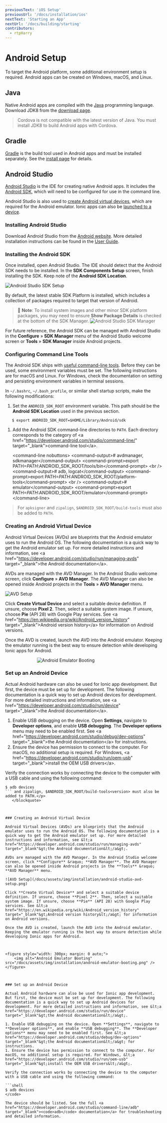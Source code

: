 ```yaml
---
previousText: 'iOS Setup'
previousUrl: '/docs/installation/ios'
nextText: 'Starting an App'
nextUrl: '/docs/building/starting'
contributors:
  - rtpHarry
---
```


# Android Setup

To target the Android platform, some additional environment setup is required. Android apps can be created on Windows, macOS, and Linux.

## Java

Native Android apps are compiled with the <a href="https://java.com/en/" target="_blank">Java</a> programming language. Download JDK8 from the <a href="https://www.oracle.com/technetwork/java/javase/downloads/jdk8-downloads-2133151.html" target="_blank">download page</a>.

<blockquote>
  <p>Cordova is not compatible with the latest version of Java. You must install JDK8 to build Android apps with Cordova.</p>
</blockquote>

## Gradle

<a href="https://gradle.org/" target="_blank">Gradle</a> is the build tool used in Android apps and must be installed separately. See the <a href="https://gradle.org/install/" target="_blank">install page</a> for details.

## Android Studio

<a href="https://developer.android.com/studio/" target="_blank">Android Studio</a> is the IDE for creating native Android apps. It includes the <a href="/docs/faq/glossary#android-sdk">Android SDK</a>, which will need to be configured for use in the command line.

Android Studio is also used to [create Android virtual devices](/docs/installation/android#creating-an-android-virtual-device), which are required for the Android emulator. Ionic apps can also be [launched to a device](/docs/installation/android#set-up-an-android-device).

### Installing Android Studio

Download Android Studio from the <a href="https://developer.android.com/studio/" target="_blank">Android website</a>. More detailed installation instructions can be found in the <a href="https://developer.android.com/studio/install" target="_blank">User Guide</a>.

### Installing the Android SDK

Once installed, open Android Studio. The IDE should detect that the Android SDK needs to be installed. In the **SDK Components Setup** screen, finish installing the SDK. Keep note of the **Android SDK Location**.

![Android Studio SDK Setup](/docs/assets/img/installation/android-studio-sdk-setup.png)

By default, the latest stable SDK Platform is installed, which includes a collection of packages required to target that version of Android.

<blockquote>
    📝 <strong>Note</strong>: To install system images and other minor SDK platform packages, you may need to ensure <strong>Show Package Details</strong> is checked at the bottom of the SDK Manager.
    <img alt="Android Studio SDK Manager" src="/docs/assets/img/installation/android-studio-sdk.png" />
</blockquote>

For future reference, the Android SDK can be managed with Android Studio in the **Configure** &raquo; **SDK Manager** menu of the Android Studio welcome screen or **Tools** &raquo; **SDK Manager** inside Android projects.

### Configuring Command Line Tools

The Android SDK ships with <a href="https://developer.android.com/studio/command-line/" target="_blank">useful command-line tools</a>. Before they can be used, some environment variables must be set. The following instructions are for macOS and Linux. For Windows, check the documentation on setting and persisting environment variables in terminal sessions.

In `~/.bashrc`, `~/.bash_profile`, or similar shell startup scripts, make the following modifications:

1. Set the `ANDROID_SDK_ROOT` environment variable. This path should be the **Android SDK Location** used in the previous section.

```shell
   $ export ANDROID_SDK_ROOT=$HOME/Library/Android/sdk
   ```

1. Add the Android SDK command-line directories to `PATH`. Each directory corresponds to the category of &lt;a href="https://developer.android.com/studio/command-line/" target="_blank"&gt;command-line tool&lt;/a&gt;.

   &lt;command-line nobuttons&gt;
      &lt;command-output&gt;# avdmanager, sdkmanager&lt;/command-output&gt;
      &lt;command-prompt&gt;export PATH=$PATH:$ANDROID_SDK_ROOT/tools/bin&lt;/command-prompt&gt;
      &lt;br /&gt;
      &lt;command-output&gt;# adb, logcat&lt;/command-output&gt;
      &lt;command-prompt&gt;export PATH=$PATH:$ANDROID_SDK_ROOT/platform-tools&lt;/command-prompt&gt;
      &lt;br /&gt;
      &lt;command-output&gt;# emulator&lt;/command-output&gt;
      &lt;command-prompt&gt;export PATH=$PATH:$ANDROID_SDK_ROOT/emulator&lt;/command-prompt&gt;
   &lt;/command-line&gt;



<blockquote>
     <p>For <code>apksigner</code> and <code>zipalign</code>, <code>$ANDROID_SDK_ROOT/build-tools<version></code> must also be added to <code>PATH</code>.</p>
   </blockquote>



### Creating an Android Virtual Device

Android Virtual Devices (AVDs) are blueprints that the Android emulator uses to run the Android OS. The following documentation is a quick way to get the Android emulator set up. For more detailed instructions and information, see &lt;a href="https://developer.android.com/studio/run/managing-avds" target="_blank"&gt;the Android documentation&lt;/a&gt;.

AVDs are managed with the AVD Manager. In the Android Studio welcome screen, click **Configure** &raquo; **AVD Manager**. The AVD Manager can also be opened inside Android projects in the **Tools** &raquo; **AVD Manager** menu.

![AVD Setup](/docs/assets/img/installation/android-studio-avd-setup.png)

Click **Create Virtual Device** and select a suitable device definition. If unsure, choose **Pixel 2**. Then, select a suitable system image. If unsure, choose **Pie** (API 28) with Google Play services. See &lt;a href="https://en.wikipedia.org/wiki/Android_version_history" target="_blank"&gt;Android version history&lt;/a&gt; for information on Android versions.

Once the AVD is created, launch the AVD into the Android emulator. Keeping the emulator running is the best way to ensure detection while developing Ionic apps for Android.



<figure style="width: 300px; margin: 0 auto;">
    <img alt="Android Emulator Booting" src="/docs/assets/img/installation/android-emulator-booting.png" />
</figure>



### Set up an Android Device

Actual Android hardware can also be used for Ionic app development. But first, the device must be set up for development. The following documentation is a quick way to set up Android devices for development. For more detailed instructions and information, see &lt;a href="https://developer.android.com/studio/run/device" target="_blank"&gt;the Android documentation&lt;/a&gt;.

1. Enable USB debugging on the device. Open **Settings**, navigate to **Developer options**, and enable **USB debugging**. The **Developer options** menu may need to be enabled first. See &lt;a href="https://developer.android.com/studio/debug/dev-options" target="_blank"&gt;the Android documentation&lt;/a&gt; for instructions.
1. Ensure the device has permission to connect to the computer. For macOS, no additional setup is required. For Windows, &lt;a href="https://developer.android.com/studio/run/oem-usb" target="_blank"&gt;install the OEM USB drivers&lt;/a&gt;.

Verify the connection works by connecting the device to the computer with a USB cable and using the following command:

```shell
$ adb devices
``` and zipalign, $ANDROID_SDK_ROOT/build-tools<version> must also be added to PATH.</p>
   </blockquote>



### Creating an Android Virtual Device

Android Virtual Devices (AVDs) are blueprints that the Android emulator uses to run the Android OS. The following documentation is a quick way to get the Android emulator set up. For more detailed instructions and information, see &lt;a href="https://developer.android.com/studio/run/managing-avds" target="_blank"&gt;the Android documentation&lt;/a&gt;.

AVDs are managed with the AVD Manager. In the Android Studio welcome screen, click **Configure** &raquo; **AVD Manager**. The AVD Manager can also be opened inside Android projects in the **Tools** &raquo; **AVD Manager** menu.

![AVD Setup](/docs/assets/img/installation/android-studio-avd-setup.png)

Click **Create Virtual Device** and select a suitable device definition. If unsure, choose **Pixel 2**. Then, select a suitable system image. If unsure, choose **Pie** (API 28) with Google Play services. See &lt;a href="https://en.wikipedia.org/wiki/Android_version_history" target="_blank"&gt;Android version history&lt;/a&gt; for information on Android versions.

Once the AVD is created, launch the AVD into the Android emulator. Keeping the emulator running is the best way to ensure detection while developing Ionic apps for Android.



<figure style="width: 300px; margin: 0 auto;">
    <img alt="Android Emulator Booting" src="/docs/assets/img/installation/android-emulator-booting.png" />
</figure>



### Set up an Android Device

Actual Android hardware can also be used for Ionic app development. But first, the device must be set up for development. The following documentation is a quick way to set up Android devices for development. For more detailed instructions and information, see &lt;a href="https://developer.android.com/studio/run/device" target="_blank"&gt;the Android documentation&lt;/a&gt;.

1. Enable USB debugging on the device. Open **Settings**, navigate to **Developer options**, and enable **USB debugging**. The **Developer options** menu may need to be enabled first. See &lt;a href="https://developer.android.com/studio/debug/dev-options" target="_blank"&gt;the Android documentation&lt;/a&gt; for instructions.
1. Ensure the device has permission to connect to the computer. For macOS, no additional setup is required. For Windows, &lt;a href="https://developer.android.com/studio/run/oem-usb" target="_blank"&gt;install the OEM USB drivers&lt;/a&gt;.

Verify the connection works by connecting the device to the computer with a USB cable and using the following command:

```shell
$ adb devices
</code>

The device should be listed. See the full <a href="https://developer.android.com/studio/command-line/adb" target="_blank"><code>adb</code> documentation</a> for troubleshooting and detailed information.